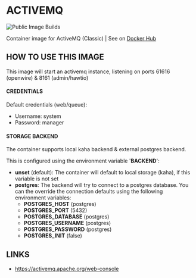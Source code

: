 # ACTIVEMQ

![Public Image Builds](https://github.com/Kreditorforeningens-Driftssentral-DA/container-image-activemq/workflows/Packer%20Public/badge.svg?branch=main)

Container image for ActiveMQ (Classic) | See on [Docker Hub](https://hub.docker.com/r/kdsda/activemq)

## HOW TO USE THIS IMAGE
This image will start an activemq instance, listening on ports 61616 (openwire) & 8161 (admin/hawtio)

#### CREDENTIALS
Default credentials (web/queue):
  * Username: system
  * Password: manager

#### STORAGE BACKEND
The container supports local kaha backend & external postgres backend.

This is configured using the environment variable '**BACKEND**':
  * **unset** (default): The container will default to local storage (kaha), if this variable is not set
  * **postgres**: The backend will try to connect to a postgres database. You can the override the connection defaults using the following environment variables:
      * **POSTGRES_HOST** (postgres)
      * **POSTGRES_PORT** (5432)
      * **POSTGRES_DATABASE** (postgres)
      * **POSTGRES_USERNAME** (postgres)
      * **POSTGRES_PASSWORD** (postgres)
      * **POSTGRES_INIT** (false)

## LINKS
  * https://activemq.apache.org/web-console

